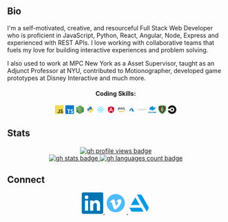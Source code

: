 ## Bio
<p width="250px">
I'm a self-motivated, creative, and resourceful Full Stack Web Developer who is proficient in JavaScript, Python, React, Angular, Node, Express and experienced with REST APIs. I  love working with collaborative teams that fuels my love for building interactive experiences and problem solving. 
  
I also used to work at MPC New York as a Asset Supervisor, taught as an Adjunct Professor at NYU, contributed to Motionographer, developed game prototypes at Disney Interactive and much more.
</p>

<div align='center'>
  <h4>Coding Skills:</h4>
  <code><img height="20" src="https://raw.githubusercontent.com/AndresMWeber/AndresMWeber/master/javascript.png"></code>
  <code><img height="20" src="https://raw.githubusercontent.com/AndresMWeber/AndresMWeber/master/typescript.png"></code>
  <code><img height="20" src="https://raw.githubusercontent.com/AndresMWeber/AndresMWeber/master/nodejs.png"></code>
  <code><img height="20" src="https://raw.githubusercontent.com/AndresMWeber/AndresMWeber/master/python.png"></code>
  <code><img height="20" src="https://raw.githubusercontent.com/AndresMWeber/AndresMWeber/master/react.png"></code>
  <code><img height="20" src="https://raw.githubusercontent.com/AndresMWeber/AndresMWeber/master/angular.png"></code>
  <code><img height="20" src="https://raw.githubusercontent.com/AndresMWeber/AndresMWeber/master/aws.png"></code>
  <code><img height="20" src="https://raw.githubusercontent.com/AndresMWeber/AndresMWeber/master/azure.png"></code>
  <code><img height="20" src="https://raw.githubusercontent.com/AndresMWeber/AndresMWeber/master/express.png"></code>
  <code><img height="20" src="https://raw.githubusercontent.com/AndresMWeber/AndresMWeber/master/docker.png"></code>
  <code><img height="20" src="https://raw.githubusercontent.com/AndresMWeber/AndresMWeber/master/mongo.png"></code>
  <code><img height="20" src="https://raw.githubusercontent.com/AndresMWeber/AndresMWeber/master/circleci.png"></code>
</div>

## Stats
<div align='center'>
  <a href="https://github.com/andresmweber">
    <img alt="gh profile views badge" align='center' src="https://komarev.com/ghpvc/?username=andresmweber&style=flat-square&color=yellowgreen" />
  </a>
  <br>
  <a href="https://github.com/andresmweber">
    <img alt="gh stats badge" height="150px" src="https://github-readme-stats.vercel.app/api?username=andresmweber&count_private=true&show_icons=true&theme=dracula" />
  </a>
  <a href="https://github.com/andresmweber">
    <img alt="gh languages count badge" height="150px" src="https://github-readme-stats.vercel.app/api/top-langs/?username=andresmweber&langs_count=8&layout=compact&theme=dracula" />
  </a>
</div>

## Connect

<div align="center">
  <a href="https://www.linkedin.com/in/andresweber/">
    <img alt="linkedin profile link" height="50px" src="https://raw.githubusercontent.com/AndresMWeber/AndresMWeber/master/linkedin.png" />
  </a>

  <a href="www.vimeo.com/andresmweber">
    <img alt="vimeo profile link" height="50px" src="https://raw.githubusercontent.com/AndresMWeber/AndresMWeber/master/vimeo.png" />
  </a>

  <a href="www.artstation.com/daemonecles">
    <img alt="artstation profile link" height="50px" src="https://raw.githubusercontent.com/AndresMWeber/AndresMWeber/master/artstation.png" />
  </a>
</div>

<!--
**AndresMWeber/AndresMWeber** is a ✨ _special_ ✨ repository because its `README.md` (this file) appears on your GitHub profile.

Here are some ideas to get you started:

- 🔭 I’m currently working on ...
- 🌱 I’m currently learning ...
- 👯 I’m looking to collaborate on ...
- 🤔 I’m looking for help with ...
- 💬 Ask me about ...
- 📫 How to reach me: ...
- 😄 Pronouns: ...
- ⚡ Fun fact: ...
-->
